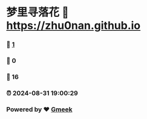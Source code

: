 # 梦里寻落花 :link: https://zhu0nan.github.io 
### :page_facing_up: [1](https://zhu0nan.github.io/tag.html) 
### :speech_balloon: 0 
### :hibiscus: 16 
### :alarm_clock: 2024-08-31 19:00:29 
### Powered by :heart: [Gmeek](https://github.com/Meekdai/Gmeek)
